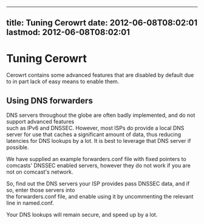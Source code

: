 
---
title: Tuning Cerowrt
date: 2012-06-08T08:02:01
lastmod: 2012-06-08T08:02:01
---
Tuning Cerowrt
==============

Cerowrt contains some advanced features that are disabled by default due
to in part lack of easy means to enable them.

Using DNS forwarders
--------------------

DNS servers throughout the globe are often badly implemented, and do not
support advanced features\
such as IPv6 and DNSSEC. However, most ISPs do provide a local DNS
server for use that caches a significant amount of data, thus reducing
latencies for DNS lookups by a lot. It is best to leverage that DNS
server if possible.

We have supplied an example forwarders.conf file with fixed pointers to
comcasts' DNSSEC enabled servers, however they do not work if you are
not on comcast's network.

So, find out the DNS servers your ISP provides pass DNSSEC data, and if
so, enter those servers into\
the forwarders.conf file, and enable using it by uncommenting the
relevant line in named.conf.

Your DNS lookups will remain secure, and speed up by a lot.
